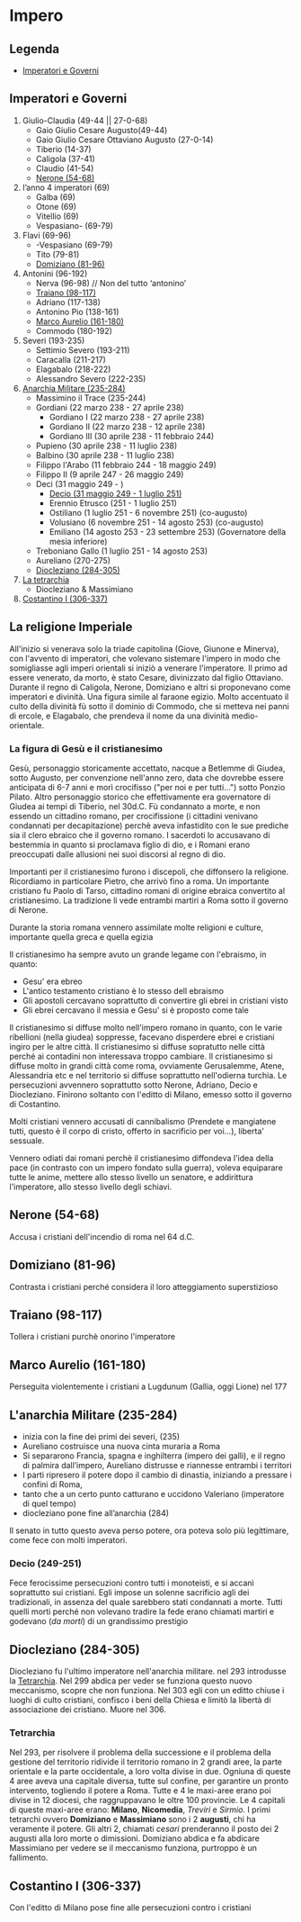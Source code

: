 # Impero

## Legenda

- [Imperatori e Governi](https://github.com/killerbossoriginal/quaderno/blob/main/storia/roma/impero.md#imperatori-e-governi)

## Imperatori e Governi

1. Giulio-Claudia (49-44 || 27-0-68)
    - Gaio Giulio Cesare Augusto(49-44)
    - Gaio Giulio Cesare Ottaviano Augusto (27-0-14)
    - Tiberio (14-37)
    - Caligola (37-41)
    - Claudio (41-54)
    - [Nerone (54-68)](https://github.com/killerbossoriginal/quaderno/blob/main/storia/roma/impero.md#nerone-54-68)
2. l’anno 4 imperatori (69)
    - Galba (69)
    - Otone (69)
    - Vitellio (69)
    - Vespasiano- (69-79)
3. Flavi (69-96)
    - -Vespasiano (69-79)
    - Tito (79-81)
    - [Domiziano (81-96)](https://github.com/killerbossoriginal/quaderno/blob/main/storia/roma/impero.md#domiziano-81-96)
4. Antonini (96-192)
    - Nerva (96-98) // Non del tutto ‘antonino’
    - [Traiano (98-117)](https://github.com/killerbossoriginal/quaderno/blob/main/storia/roma/impero.md#traianp-98-117)
    - Adriano (117-138)
    - Antonino Pio (138-161)
    - [Marco Aurelio (161-180)](https://github.com/killerbossoriginal/quaderno/blob/main/storia/roma/impero.md#marco-aurelio-161-180)
    - Commodo (180-192)
5. Severi (193-235)
    - Settimio Severo (193-211)
    - Caracalla (211-217)
    - Elagabalo (218-222)
    - Alessandro Severo (222-235)
6. [Anarchia Militare (235-284)](https://github.com/killerbossoriginal/quaderno/blob/main/storia/roma/impero.md#lanarchia-militare-235-284)
    - Massimino il Trace (235-244)
    - Gordiani (22 marzo 238 - 27 aprile 238)
        - Gordiano I (22 marzo 238 - 27 aprile 238)
        - Gordiano II (22 marzo 238 - 12 aprile 238)
        - Gordiano III (30 aprile 238 - 11 febbraio 244)
    - Pupieno (30 aprile 238 - 11 luglio 238)
    - Balbino (30 aprile 238 - 11 luglio 238)
    - Filippo l'Arabo (11 febbraio 244 - 18 maggio 249)
    - Filippo II (9 aprile 247 - 26 maggio 249)
    - Deci (31 maggio 249 - )
        - [Decio (31 maggio 249 - 1 luglio 251)](https://github.com/killerbossoriginal/quaderno/blob/main/storia/roma/impero.md#decio-249-251)
        - Erennio Etrusco (251 - 1 luglio 251)
        - Ostiliano (1 luglio 251 - 6 novembre 251) (co-augusto)
        - Volusiano (6 novembre 251 - 14 agosto 253) (co-augusto)
        - Emiliano (14 agosto 253 - 23 settembre 253) (Governatore della mesia inferiore)
    - Treboniano Gallo (1 luglio 251 - 14 agosto 253)
    - Aureliano (270-275)
    - [Diocleziano (284-305)](https://github.com/killerbossoriginal/quaderno/blob/main/storia/roma/impero.md#diocleziano-284-305)
7. [La tetrarchia](https://github.com/killerbossoriginal/quaderno/blob/main/storia/roma/impero.md#tetrarchia)
    - Diocleziano & Massimiano
8. [Costantino I (306-337)](https://github.com/killerbossoriginal/quaderno/blob/main/storia/roma/impero.md#costantino-i-306-337)

## La religione Imperiale

All'inizio si venerava solo la triade capitolina (Giove, Giunone e Minerva), con l'avvento di imperatori, che volevano sistemare l'impero in modo che somigliasse agli imperi orientali si iniziò a venerare l'imperatore.
Il primo ad essere venerato, da morto, è stato Cesare, divinizzato dal figlio Ottaviano.
Durante il regno di Caligola, Nerone, Domiziano e altri si proponevano come imperatori e divinità. Una figura simile al faraone egizio.
Molto accentuato il culto della divinità fù sotto il dominio di Commodo, che si metteva nei panni di ercole, e Elagabalo, che prendeva il nome da una divinità medio-orientale.

### La figura di Gesù e il cristianesimo

Gesù, personaggio storicamente accettato, nacque a Betlemme di Giudea, sotto Augusto, per convenzione nell'anno zero, data che dovrebbe essere anticipata di 6-7 anni e morì crocifisso ("per noi e per tutti...") sotto Ponzio Pilato. Altro personaggio storico che effettivamente era governatore di Giudea ai tempi di Tiberio, nel 30d.C.
Fù condannato a morte, e non essendo un cittadino romano, per crocifissione (i cittadini venivano condannati per decapitazione) perchè aveva infastidito con le sue prediche sia il clero ebraico che il governo romano.
I sacerdoti lo accusavano di bestemmia in quanto si proclamava figlio di dio, e i Romani erano preoccupati dalle allusioni nei suoi discorsi al regno di dio.

Importanti per il cristianesimo furono i discepoli, che diffonsero la religione. Ricordiamo in particolare Pietro, che arrivò fino a roma. Un importante cristiano fu Paolo di Tarso, cittadino romani di origine ebraica convertito al cristianesimo. La tradizione li vede entrambi martiri a Roma sotto il governo di Nerone.

Durante la storia romana vennero assimilate molte religioni e culture, importante quella greca e quella egizia

Il cristianesimo ha sempre avuto un grande legame con l'ebraismo, in quanto:

- Gesu' era ebreo
- L'antico testamento cristiano è lo stesso dell ebraismo
- Gli apostoli cercavano soprattutto di convertire gli ebrei in cristiani visto
- Gli ebrei cercavano il messia e Gesu' si è proposto come tale

Il cristianesimo si diffuse molto nell'impero romano in quanto, con le varie ribellioni (nella giudea) soppresse, facevano disperdere ebrei e cristiani ingiro per le altre città.
Il cristianesimo si diffuse sopratutto nelle città perché ai contadini non interessava troppo cambiare.
Il cristianesimo si diffuse molto in grandi città come roma, ovviamente Gerusalemme, Atene, Alessandria etc e nel territorio si diffuse soprattutto nell'odierna turchia.
Le persecuzioni avvennero soprattutto sotto Nerone, Adriano, Decio e Diocleziano. Finirono soltanto con l'editto di Milano, emesso sotto il governo di Costantino.

Molti cristiani vennero accusati di cannibalismo (Prendete e mangiatene tutti, questo è il corpo di cristo, offerto in sacrificio per voi...), liberta' sessuale.

Vennero odiati dai romani perchè il cristianesimo diffondeva l'idea della pace (in contrasto con un impero fondato sulla guerra), voleva equiparare tutte le anime, mettere allo stesso livello un senatore, e addirittura l'imperatore, allo stesso livello degli schiavi.

## Nerone (54-68)

Accusa i cristiani dell'incendio di roma nel 64 d.C.

## Domiziano (81-96)

Contrasta i cristiani perché considera il loro atteggiamento superstizioso

## Traiano (98-117)

Tollera i cristiani purchè onorino l'imperatore

## Marco Aurelio (161-180)

Perseguita violentemente i cristiani a Lugdunum (Gallia, oggi Lione) nel 177

## L'anarchia Militare (235-284)

- inizia con la fine dei primi dei severi, (235)
- Aureliano costruisce una nuova cinta muraria a Roma
- Si separarono Francia, spagna e inghilterra (impero dei galli), e il regno di palmira dall’impero, Aureliano distrusse e riannesse entrambi i territori
- I parti ripresero il potere dopo il cambio di dinastia, iniziando a pressare i confini di Roma,
- tanto che a un certo punto catturano e uccidono Valeriano (imperatore di quel tempo)
- diocleziano pone fine all’anarchia (284)

Il senato in tutto questo aveva perso potere, ora poteva solo più legittimare, come fece con molti imperatori.

### Decio (249-251)

Fece ferocissime persecuzioni contro tutti i monoteisti, e si accanì soprattutto sui cristiani. Egli impose un solenne sacrificio agli dei tradizionali, in assenza del quale sarebbero stati condannati a morte.
Tutti quelli morti perché non volevano tradire la fede erano chiamati martiri e godevano (*da morti*) di un grandissimo prestigio

## Diocleziano (284-305)

Diocleziano fu l'ultimo imperatore nell'anarchia militare.
nel 293 introdusse la [Tetrarchia](https://github.com/killerbossoriginal/quaderno/blob/main/storia/roma/impero.md#tetrarchia).
Nel 299 abdica per veder se funziona questo nuovo meccanismo, scopre che non funziona.
Nel 303 egli con un editto chiuse i luoghi di culto cristiani, confisco i beni della Chiesa e limitò la libertà di associazione dei cristiano.
Muore nel 306.

### Tetrarchia

Nel 293, per risolvere il problema della successione e il problema della gestione del territorio ridivide il territorio romano in 2 grandi aree, la parte orientale e la parte occidentale, a loro volta divise in due. Ogniuna di queste 4 aree aveva una capitale diversa, tutte sul confine, per garantire un pronto intervento, togliendo il potere a Roma. Tutte e 4 le maxi-aree erano poi divise in 12 diocesi, che raggruppavano le oltre 100 provincie.
Le 4 capitali di queste maxi-aree erano: **Milano**, **Nicomedia**, *Treviri* e *Sirmio*. I primi tetrarchi ovvero **Domiziano** e **Massimiano** sono i 2 **augusti**, chi ha veramente il potere. Gli altri 2, chiamati *cesari* prenderanno il posto dei 2 augusti alla loro morte o dimissioni.
Domiziano abdica e fa abdicare Massimiano per vedere se il meccanismo funziona, purtroppo è un fallimento.

## Costantino I (306-337)

Con l'editto di Milano pose fine alle persecuzioni contro i cristiani

